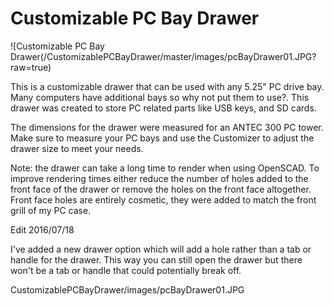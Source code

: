 # Customizable PC Bay Drawer

![Customizable PC Bay Drawer(/CustomizablePCBayDrawer/master/images/pcBayDrawer01.JPG?raw=true)

This is a customizable drawer that can be used with any 5.25" PC drive bay. Many computers have additional bays so why not put them to use?. 
This drawer was created to store PC related parts like USB keys, and SD cards.

The dimensions for the drawer were measured for an ANTEC 300 PC tower. 
Make sure to measure your PC bays and use the Customizer to adjust the drawer size to meet your needs.

Note: the drawer can take a long time to render when using OpenSCAD. 
To improve rendering times either reduce the number of holes added to the front face of the drawer or remove the holes on the front face altogether.  
Front face holes are entirely cosmetic, they were added to match the front grill of my PC case.

Edit 2016/07/18

I've added a new drawer option which will add a hole rather than a tab or handle for the drawer. 
This way you can still open the drawer but there won't be a tab or handle that could potentially break off.

 CustomizablePCBayDrawer/images/pcBayDrawer01.JPG 
